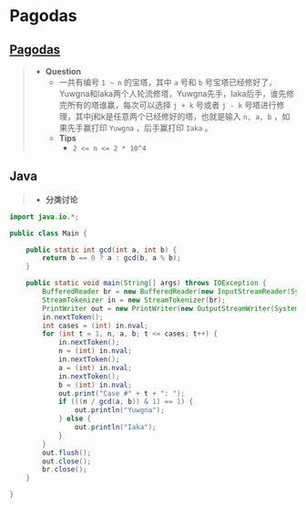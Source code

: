 # Pagodas

## [Pagodas](https://acm.hdu.edu.cn/showproblem.php?pid=5512)

> - **Question**
>   - 一共有编号 `1 ~ n` 的宝塔，其中 `a` 号和 `b` 号宝塔已经修好了，Yuwgna和Iaka两个人轮流修塔，Yuwgna先手，Iaka后手，谁先修完所有的塔谁赢，每次可以选择 `j + k` 号或者 `j - k` 号塔进行修理，其中j和k是任意两个已经修好的塔，也就是输入 `n, a, b` ，如果先手赢打印 `Yuwgna` ，后手赢打印 `Iaka` 。
>   - **Tips**
>     - `2 <= n <= 2 * 10^4`

## Java

> - **分类讨论**

```java
import java.io.*;

public class Main {

    public static int gcd(int a, int b) {
        return b == 0 ? a : gcd(b, a % b);
    }

    public static void main(String[] args) throws IOException {
        BufferedReader br = new BufferedReader(new InputStreamReader(System.in));
        StreamTokenizer in = new StreamTokenizer(br);
        PrintWriter out = new PrintWriter(new OutputStreamWriter(System.out));
        in.nextToken();
        int cases = (int) in.nval;
        for (int t = 1, n, a, b; t <= cases; t++) {
            in.nextToken();
            n = (int) in.nval;
            in.nextToken();
            a = (int) in.nval;
            in.nextToken();
            b = (int) in.nval;
            out.print("Case #" + t + ": ");
            if (((n / gcd(a, b)) & 1) == 1) {
                out.println("Yuwgna");
            } else {
                out.println("Iaka");
            }
        }
        out.flush();
        out.close();
        br.close();
    }

}
```
